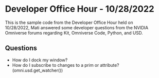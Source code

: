 # Developer Office Hour - 10/28/2022
This is the sample code from the Developer Office Hour held on 10/28/2022, Mati answered some developer questions 
from the NVIDIA Omniverse forums regarding Kit, Omniverse Code, Python, and USD.

## Questions
- How do I dock my window?
- How do I subscribe to changes to a prim or attribute? (omni.usd.get_watcher())
